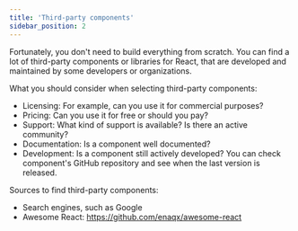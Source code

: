 ```yaml
---
title: 'Third-party components'
sidebar_position: 2
---
```

Fortunately, you don't need to build everything from scratch. You can find a lot of third-party components or libraries for React, that are developed and maintained by some developers or organizations.

What you should consider when selecting third-party components:
- Licensing: For example, can you use it for commercial purposes?
- Pricing: Can you use it for free or should you pay?
- Support: What kind of support is available? Is there an active community?
- Documentation: Is a component well documented?
- Development: Is a component still actively developed? You can check component's GitHub repository and see when the last version is released.

Sources to find third-party components:
- Search engines, such as Google
- Awesome React: https://github.com/enaqx/awesome-react